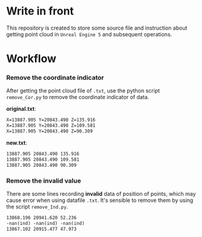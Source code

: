 # Write in front
This repository is created to store some source file and instruction about getting point cloud in `Unreal Engine 5` and subsequent operations.

# Workflow
### Remove the coordinate indicator
After getting the point cloud file of `.txt`, use the python script `remove_Cor.py` to remove the coordinate indicator of data.

**original.txt**:
```txt
X=13887.905 Y=20843.490 Z=135.916
X=13887.905 Y=20843.490 Z=109.581
X=13887.905 Y=20843.490 Z=90.309
```
**new.txt**:
```txt
13887.905 20843.490 135.916
13887.905 20843.490 109.581
13887.905 20843.490 90.309
```
### Remove the invalid value 
There are some lines recording **invalid** data of position of points, which may cause error when using datafile `.txt`. It's sensible to remove them by using the script `remove_Ind.py`.
```txt
13868.196 20941.620 52.236
-nan(ind) -nan(ind) -nan(ind)
13867.102 20915.477 47.973
```


